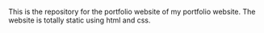 This is the repository for the portfolio website of my portfolio website. The website is totally static using html and css.